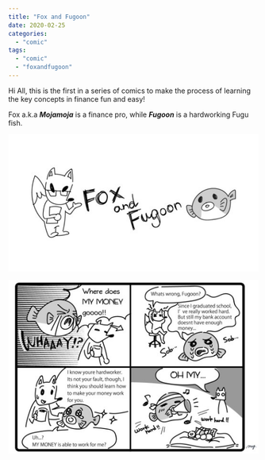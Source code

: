 ```yaml
---
title: "Fox and Fugoon"
date: 2020-02-25
categories: 
  - "comic"
tags: 
  - "comic"
  - "foxandfugoon"
---
```


Hi All, this is the first in a series of comics to make the process of learning the key concepts in finance fun and easy!

Fox a.k.a **_Mojamoja_** is a finance pro, while **_Fugoon_** is a hardworking Fugu fish.

![](images/title_Fox_and_Fugoon.jpg)

![](images/Fox_and_Fugoon_1-1.jpg)
